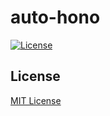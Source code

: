 # auto-hono

[![License][license-src]][license-href]

## License

[MIT License](./LICENSE)

<!-- Badges -->
[license-href]: https://github.com/kiki-kanri/auto-hono/blob/main/LICENSE
[license-src]: https://img.shields.io/github/license/kiki-kanri/auto-hono?colorA=18181b&colorB=28cf8d&style=flat
